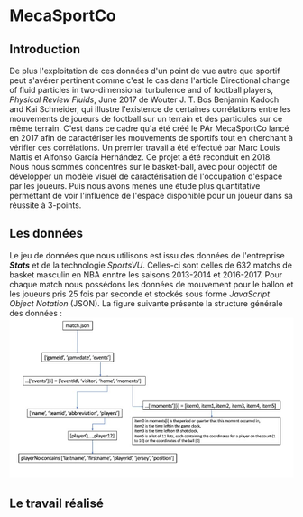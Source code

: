 # MecaSportCo

## Introduction

De plus l'exploitation de ces données d'un point de vue autre que sportif peut s'avérer pertinent comme c'est le cas dans l'article Directional change of fluid particles in two-dimensional turbulence and of football players, *Physical Review Fluids*, June 2017 de Wouter J. T. Bos Benjamin Kadoch and Kai Schneider, qui illustre l'existence de certaines corrélations entre les mouvements de joueurs de football sur un terrain et des particules sur ce même terrain. C'est dans ce cadre qu'a été créé le PAr MécaSportCo lancé en 2017 afin de caractériser les mouvements de sportifs tout en cherchant à vérifier ces corrélations. Un premier travail a été effectué par Marc Louis Mattis et Alfonso García Hernández. Ce projet a été reconduit en 2018. Nous nous sommes concentrés sur le basket-ball, avec pour objectif de développer un modèle visuel de caractérisation de l'occupation d'espace par les joueurs. Puis nous avons menés une étude plus quantitative permettant de voir l'influence de l'espace disponible pour un joueur dans sa réussite à 3-points.

## Les données

Le jeu de données que nous utilisons est issu des données de l'entreprise ***Stats*** et de la technologie *SportsVU*. Celles-ci sont celles de 632 matchs de basket masculin en NBA enntre les saisons 2013-2014 et 2016-2017. Pour chaque match nous possédons les données de mouvement pour le ballon et les joueurs pris 25 fois par seconde et stockés sous forme _JavaScript Object Notation_ (JSON). La figure suivante présente la structure générale des données : 
![dataschema](https://github.com/AmigoCap/MecaFootCo/blob/master/Images/data.jpg "data schema")

## Le travail réalisé

